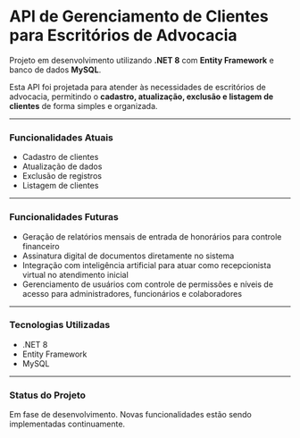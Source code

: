 # API de Gerenciamento de Clientes para Escritórios de Advocacia

Projeto em desenvolvimento utilizando **.NET 8** com **Entity Framework** e banco de dados **MySQL**.  

Esta API foi projetada para atender às necessidades de escritórios de advocacia, permitindo o **cadastro, atualização, exclusão e listagem de clientes** de forma simples e organizada.

---

### Funcionalidades Atuais
- Cadastro de clientes  
- Atualização de dados  
- Exclusão de registros  
- Listagem de clientes  

---

### Funcionalidades Futuras
- Geração de relatórios mensais de entrada de honorários para controle financeiro  
- Assinatura digital de documentos diretamente no sistema  
- Integração com inteligência artificial para atuar como recepcionista virtual no atendimento inicial  
- Gerenciamento de usuários com controle de permissões e níveis de acesso para administradores, funcionários e colaboradores  

---

### Tecnologias Utilizadas
- .NET 8  
- Entity Framework  
- MySQL  

---

### Status do Projeto
Em fase de desenvolvimento. Novas funcionalidades estão sendo implementadas continuamente.   
